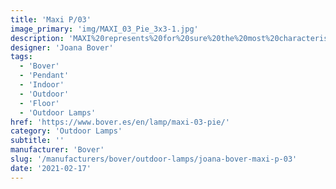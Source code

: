 ```yaml
---
title: 'Maxi P/03'
image_primary: 'img/MAXI_03_Pie_3x3-1.jpg'
description: 'MAXI%20represents%20for%20sure%20the%20most%20characteristic%20and%A0emblematic%20product%20of%20BOVER.%20Made%20out%20of%20translucent%20ribbon%20since%20its%20creation%20in%202001%2C%A0Maxi%20has%20achieved%20positioning%20itself%20as%20one%20of%20the%20most%A0reliable%20and%20best%20seller%20product%20in%20BOVER%u2019s%20catalogue%2C%A0regardless%20the%20market%20or%20culture%20it%20is%20addressed%20to.%20Maxi%20products%20meet%20in%20one%20product%20BOVER%u2019s%20essence%3A%20its%A0smooth%20shapes%2C%20its%20warm%20light%20and%20the%20different%20available%A0options%20in%20which%20it%20is%20presented%20in%20the%20market%2C%20has%20positioned%A0this%20product%20as%20a%20non-temporal%20product%2C%20adapting%20itself%A0without%20shrillness%20over%20time%20without%20losing%20its%20contemporary%A0aspect.%0A%0A'
designer: 'Joana Bover'
tags:
  - 'Bover'
  - 'Pendant'
  - 'Indoor'
  - 'Outdoor'
  - 'Floor'
  - 'Outdoor Lamps'
href: 'https://www.bover.es/en/lamp/maxi-03-pie/'
category: 'Outdoor Lamps'
subtitle: ''
manufacturer: 'Bover'
slug: '/manufacturers/bover/outdoor-lamps/joana-bover-maxi-p-03'
date: '2021-02-17'
---
```

